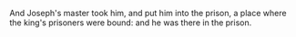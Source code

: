 And Joseph's master took him, and put him into the prison, a place where the king's prisoners were bound: and he was there in the prison.
